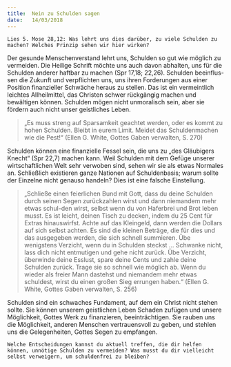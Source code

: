 ```yaml
---
title:  Nein zu Schulden sagen
date:   14/03/2018
---
```


`Lies 5. Mose 28,12: Was lehrt uns dies darüber, zu viele Schulden zu machen? Welches Prinzip sehen wir hier wirken?` 

Der gesunde Menschenverstand lehrt uns, Schulden so gut wie möglich zu vermeiden. Die Heilige Schrift möchte uns auch davon abhalten, uns für die Schulden anderer haftbar zu machen (Spr 17,18; 22,26). Schulden beeinflus-sen die Zukunft und verpflichten uns, uns ihren Forderungen aus einer Position finanzieller Schwäche heraus zu stellen. Das ist ein vermeintlich leichtes Allheilmittel, das Christen schwer rückgängig machen und bewältigen können. Schulden mögen nicht unmoralisch sein, aber sie fördern auch nicht unser geistliches Leben. 

> <p></p>
> „Es muss streng auf Sparsamkeit geachtet werden, oder es kommt zu hohen Schulden. Bleibt in eurem Limit. Meidet das Schuldenmachen wie die Pest!“ (Ellen G. White, Gottes Gaben verwalten, S. 270) 

Schulden können eine finanzielle Fessel sein, die uns zu „des Gläubigers Knecht“ (Spr 22,7) machen kann. Weil Schulden mit dem Gefüge unserer wirtschaftlichen Welt sehr verwoben sind, sehen wir sie als etwas Normales an. Schließlich existieren ganze Nationen auf Schuldenbasis; warum sollte der Einzelne nicht genauso handeln? Dies ist eine falsche Einstellung.

> <p></p>
> „Schließe einen feierlichen Bund mit Gott, dass du deine Schulden durch seinen Segen zurückzahlen wirst und dann niemandem mehr etwas schul-den wirst, selbst wenn du von Haferbrei und Brot leben musst. Es ist leicht, deinen Tisch zu decken, indem du 25 Cent für Extras hinauswirfst. Achte auf das Kleingeld, dann werden die Dollars auf sich selbst achten. Es sind die kleinen Beträge, die für dies und das ausgegeben werden, die sich schnell summieren. Übe wenigstens Verzicht, wenn du in Schulden steckst … Schwanke nicht, lass dich nicht entmutigen und gehe nicht zurück. Übe Verzicht, überwinde deine Esslust, spare deine Cents und zahle deine Schulden zurück. Trage sie so schnell wie möglich ab. Wenn du wieder als freier Mann dastehst und niemandem mehr etwas schuldest, wirst du einen großen Sieg errungen haben.“ (Ellen G. White, Gottes Gaben verwalten, S. 256) 

Schulden sind ein schwaches Fundament, auf dem ein Christ nicht stehen sollte. Sie können unserem geistlichen Leben Schaden zufügen und unsere Möglichkeit, Gottes Werk zu finanzieren, beeinträchtigen. Sie rauben uns die Möglichkeit, anderen Menschen vertrauensvoll zu geben, und stehlen uns die Gelegenheiten, Gottes Segen zu empfangen. 

`Welche Entscheidungen kannst du aktuell treffen, die dir helfen können, unnötige Schulden zu vermeiden? Was musst du dir vielleicht selbst verweigern, um schuldenfrei zu bleiben?`